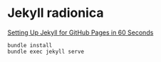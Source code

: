 # Jekyll radionica

[Setting Up Jekyll for GitHub Pages in 60 Seconds](https://webdesign.tutsplus.com/tutorials/setting-up-jekyll-for-github-pages-in-60-seconds--cms-27256)

```
bundle install
bundle exec jekyll serve
```
